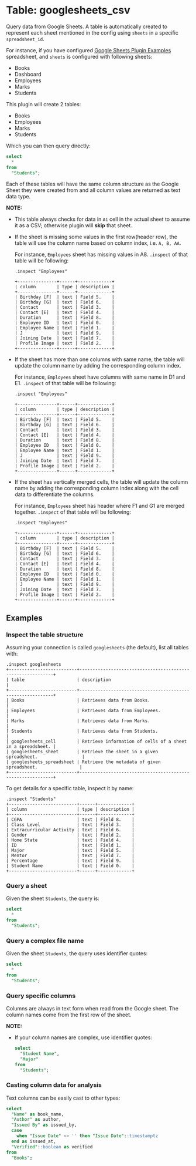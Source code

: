 # Table: googlesheets_csv

Query data from Google Sheets. A table is automatically created to represent each
sheet mentioned in the config using `sheets` in a specific `spreadsheet_id`.

For instance, if you have configured [Google Sheets Plugin Examples](https://docs.google.com/spreadsheets/d/11iXfj-RHpFsil7_hNK-oQjCqmBLlDfCvju2AOF-ieb4/edit#gid=0) spreadsheet, and `sheets` is configured with following sheets:

- Books
- Dashboard
- Employees
- Marks
- Students

This plugin will create 2 tables:

- Books
- Employees
- Marks
- Students

Which you can then query directly:

```sql
select
  *
from
  "Students";
```

Each of these tables will have the same column structure as the Google Sheet they were
created from and all column values are returned as text data type.

**NOTE:**

- This table always checks for data in `A1` cell in the actual sheet to assume it as a CSV; otherwise plugin will **skip** that sheet.

- If the sheet is missing some values in the first row(header row), the table will use the column name based on column index, i.e. `A, B, AA`.

  For instance, `Employees` sheet has missing values in A8. `.inspect` of that table will be following:

  ```shell
  .inspect "Employees"

  +---------------+------+-------------+
  | column        | type | description |
  +---------------+------+-------------+
  | Birthday [F]  | text | Field 5.    |
  | Birthday [G]  | text | Field 6.    |
  | Contact       | text | Field 3.    |
  | Contact [E]   | text | Field 4.    |
  | Duration      | text | Field 8.    |
  | Employee ID   | text | Field 0.    |
  | Employee Name | text | Field 1.    |
  | J             | text | Field 9.    |
  | Joining Date  | text | Field 7.    |
  | Profile Image | text | Field 2.    |
  +---------------+------+-------------+
  ```

- If the sheet has more than one columns with same name, the table will update the column name by adding the corresponding column index.

  For instance, `Employees` sheet have columns with same name in D1 and E1. `.inspect` of that table will be following:

  ```shell
  .inspect "Employees"

  +---------------+------+-------------+
  | column        | type | description |
  +---------------+------+-------------+
  | Birthday [F]  | text | Field 5.    |
  | Birthday [G]  | text | Field 6.    |
  | Contact       | text | Field 3.    |
  | Contact [E]   | text | Field 4.    |
  | Duration      | text | Field 8.    |
  | Employee ID   | text | Field 0.    |
  | Employee Name | text | Field 1.    |
  | J             | text | Field 9.    |
  | Joining Date  | text | Field 7.    |
  | Profile Image | text | Field 2.    |
  +---------------+------+-------------+
  ```

- If the sheet has vertically merged cells, the table will update the column name by adding the corresponding column index along with the cell data to differentiate the columns.

  For instance, `Employees` sheet has header where F1 and G1 are merged together. `.inspect` of that table will be following:

  ```shell
  .inspect "Employees"

  +---------------+------+-------------+
  | column        | type | description |
  +---------------+------+-------------+
  | Birthday [F]  | text | Field 5.    |
  | Birthday [G]  | text | Field 6.    |
  | Contact       | text | Field 3.    |
  | Contact [E]   | text | Field 4.    |
  | Duration      | text | Field 8.    |
  | Employee ID   | text | Field 0.    |
  | Employee Name | text | Field 1.    |
  | J             | text | Field 9.    |
  | Joining Date  | text | Field 7.    |
  | Profile Image | text | Field 2.    |
  +---------------+------+-------------+
  ```

## Examples

### Inspect the table structure

Assuming your connection is called `googlesheets` (the default), list all tables with:

```shell
.inspect googlesheets
+--------------------------+------------------------------------------------------------+
| table                    | description                                                |
+--------------------------+------------------------------------------------------------+
| Books                    | Retrieves data from Books.                                 |
| Employees                | Retrieves data from Employees.                             |
| Marks                    | Retrieves data from Marks.                                 |
| Students                 | Retrieves data from Students.                              |
| googlesheets_cell        | Retrieve information of cells of a sheet in a spreadsheet. |
| googlesheets_sheet       | Retrieve the sheet in a given spreadsheet.                 |
| googlesheets_spreadsheet | Retrieve the metadata of given spreadsheet.                |
+--------------------------+------------------------------------------------------------+
```

To get details for a specific table, inspect it by name:

```shell
.inspect "Students"
+--------------------------+------+-------------+
| column                   | type | description |
+--------------------------+------+-------------+
| CGPA                     | text | Field 8.    |
| Class Level              | text | Field 3.    |
| Extracurricular Activity | text | Field 6.    |
| Gender                   | text | Field 2.    |
| Home State               | text | Field 4.    |
| ID                       | text | Field 1.    |
| Major                    | text | Field 5.    |
| Mentor                   | text | Field 7.    |
| Percentage               | text | Field 9.    |
| Student Name             | text | Field 0.    |
+--------------------------+------+-------------+
```

### Query a sheet

Given the sheet `Students`, the query is:

```sql
select
  *
from
  "Students";
```

### Query a complex file name

Given the sheet `Students`, the query uses identifier quotes:

```sql
select
  *
from
  "Students";
```

### Query specific columns

Columns are always in text form when read from the Google sheet. The column names come from the first row of the sheet.

**NOTE:**

- If your column names are complex, use identifier quotes:

  ```sql
  select
    "Student Name",
    "Major"
  from
    "Students";
  ```

### Casting column data for analysis

Text columns can be easily cast to other types:

```sql
select
  "Name" as book_name,
  "Author" as author,
  "Issued By" as issued_by,
  case
    when "Issue Date" <> '' then "Issue Date"::timestamptz
  end as issued_at,
  "Verified"::boolean as verified
from
  "Books";
```
